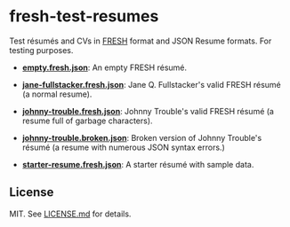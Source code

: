 fresh-test-resumes
==================
Test résumés and CVs in [FRESH][f] format and JSON Resume formats. For testing
purposes.

- [**empty.fresh.json**][e]: An empty FRESH résumé.

- [**jane-fullstacker.fresh.json**][jq]: Jane Q. Fullstacker's valid FRESH
résumé (a normal resume).

- [**johnny-trouble.fresh.json**][jt]: Johnny Trouble's valid FRESH résumé (a
resume full of garbage characters).

- [**johnny-trouble.broken.json**][jtb]: Broken version of Johnny Trouble's
résumé (a resume with numerous JSON syntax errors.)

- [**starter-resume.fresh.json**][s]: A starter résumé with sample data.

## License

MIT. See [LICENSE.md][lic] for details.

[e]: src/empty.fresh.json
[jq]: src/jane-fullstacker.fresh.json
[jt]: src/johnny-trouble.fresh.json
[jtb]: src/johnny-trouble.broken.fresh.jsnon
[lic]: https://github.com/fluentdesk/fresh-test-resumes/blob/master/LICENSE.md
[f]: https://github.com/fluentdesk/FRESCA
[s]: src/starter-resume.fresh.json
